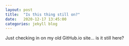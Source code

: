 ```yaml
---
layout: post
title:  "Is this thing still on?"
date:   2020-12-17 13:45:00
categories: jekyll blog
---
```


Just checking in on my old GitHub.io site... is it still here?
